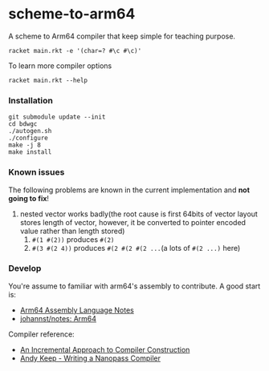 # scheme-to-arm64

A scheme to Arm64 compiler that keep simple for teaching purpose.

```shell
racket main.rkt -e '(char=? #\c #\c)'
```

To learn more compiler options

```shell
racket main.rkt --help
```

### Installation

```shell
git submodule update --init
cd bdwgc
./autogen.sh
./configure
make -j 8
make install
```

### Known issues

The following problems are known in the current implementation and **not going to fix**!

1. nested vector works badly(the root cause is first 64bits of vector layout stores length of vector, however, it be converted to pointer encoded value rather than length stored)
   1. `#(1 #(2))` produces `#(2)`
   2. `#(3 #(2 4))` produces `#(2 #(2 #(2 ...`(a lots of `#(2 ...)` here)

### Develop

You're assume to familiar with arm64's assembly to contribute. A good start is:

- [Arm64 Assembly Language Notes](https://cit.dixie.edu/cs/2810/arm64-assembly.html)
- [johannst/notes: Arm64](https://johannst.github.io/notes/arch/arm64.html)

Compiler reference:

- [An Incremental Approach to Compiler Construction](http://scheme2006.cs.uchicago.edu/11-ghuloum.pdf)
- [Andy Keep - Writing a Nanopass Compiler](https://youtu.be/Os7FE3J-U5Q)

